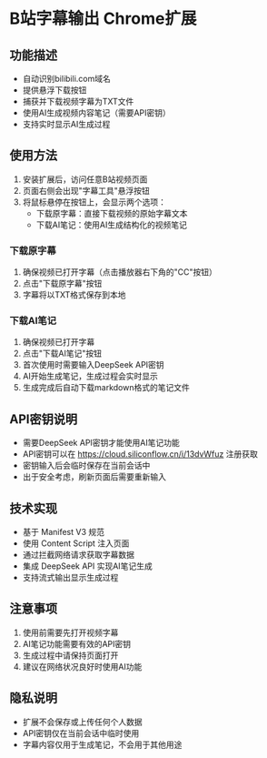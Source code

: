 # B站字幕输出 Chrome扩展

## 功能描述
- 自动识别bilibili.com域名
- 提供悬浮下载按钮
- 捕获并下载视频字幕为TXT文件
- 使用AI生成视频内容笔记（需要API密钥）
- 支持实时显示AI生成过程

## 使用方法
1. 安装扩展后，访问任意B站视频页面
2. 页面右侧会出现"字幕工具"悬浮按钮
3. 将鼠标悬停在按钮上，会显示两个选项：
   - 下载原字幕：直接下载视频的原始字幕文本
   - 下载AI笔记：使用AI生成结构化的视频笔记

### 下载原字幕
1. 确保视频已打开字幕（点击播放器右下角的"CC"按钮）
2. 点击"下载原字幕"按钮
3. 字幕将以TXT格式保存到本地

### 下载AI笔记
1. 确保视频已打开字幕
2. 点击"下载AI笔记"按钮
3. 首次使用时需要输入DeepSeek API密钥
4. AI开始生成笔记，生成过程会实时显示
5. 生成完成后自动下载markdown格式的笔记文件

## API密钥说明
- 需要DeepSeek API密钥才能使用AI笔记功能
- API密钥可以在 https://cloud.siliconflow.cn/i/13dvWfuz 注册获取
- 密钥输入后会临时保存在当前会话中
- 出于安全考虑，刷新页面后需要重新输入

## 技术实现
- 基于 Manifest V3 规范
- 使用 Content Script 注入页面
- 通过拦截网络请求获取字幕数据
- 集成 DeepSeek API 实现AI笔记生成
- 支持流式输出显示生成过程

## 注意事项
1. 使用前需要先打开视频字幕
2. AI笔记功能需要有效的API密钥
3. 生成过程中请保持页面打开
4. 建议在网络状况良好时使用AI功能

## 隐私说明
- 扩展不会保存或上传任何个人数据
- API密钥仅在当前会话中临时使用
- 字幕内容仅用于生成笔记，不会用于其他用途 